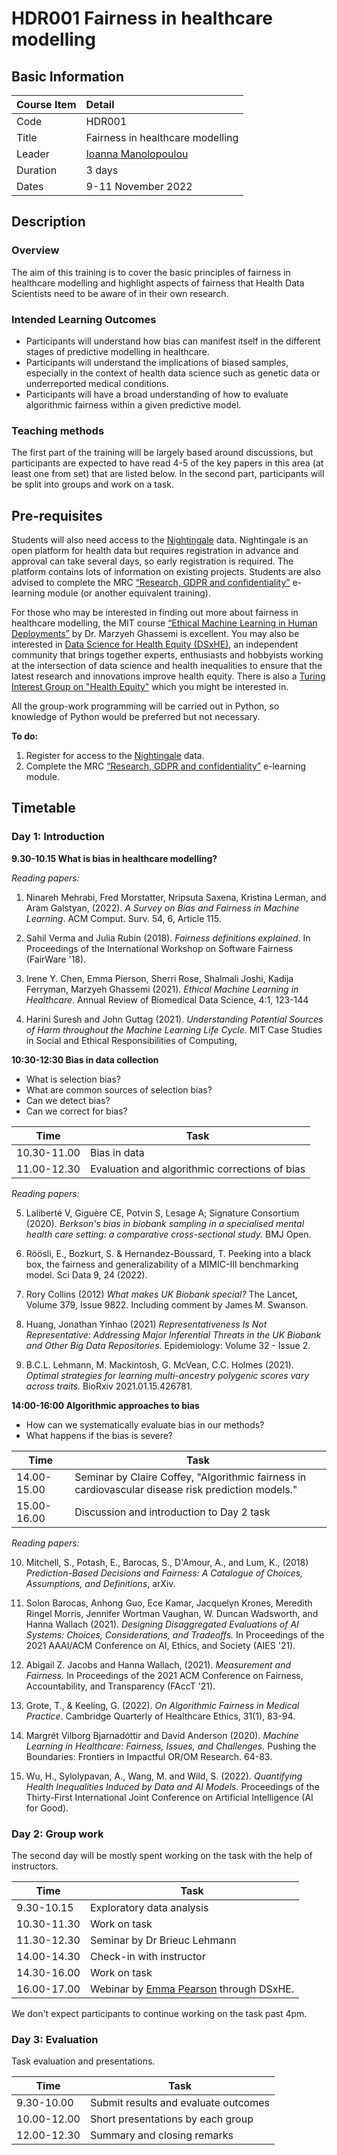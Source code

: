 # HDR001 Fairness in healthcare modelling

## Basic Information

| Course Item | Detail |
| :---- | :------ |
| Code | HDR001 |
| Title | Fairness in healthcare modelling |
| Leader | [Ioanna Manolopoulou](https://ioannamanolopoulou.github.io/) |
| Duration | 3 days |
| Dates | 9-11 November 2022|

## Description

### Overview 

The aim of this training is to cover the basic principles of fairness in healthcare modelling and highlight aspects of fairness that Health Data Scientists need to be aware of in their own research.

### Intended Learning Outcomes

- Participants will understand how bias can manifest itself in the different stages of predictive modelling in healthcare.
- Participants will understand the implications of biased samples, especially in the context of health data science such as genetic data or underreported medical conditions.
- Participants will have a broad understanding of how to evaluate algorithmic fairness within a given predictive model. 

### Teaching methods

The first part of the training will be largely based around discussions, but participants are expected to have read 4-5 of the key papers in this area (at least one from set) that are listed below. In the second part, participants will be split into groups and work on a task. 

## Pre-requisites

Students will also need access to the [Nightingale](https://app.nightingalescience.org/projects) data. Nightingale is an open platform for health data but requires registration in advance and approval can take several days, so early registration is required. The platform contains lots of information on existing projects. Students are also advised to complete the MRC [“Research, GDPR and confidentiality”](https://byglearning.com/mrcrsc-lms/course/index.php?categoryid=1) e-learning module (or another equivalent training). 

For those who may be interested in finding out more about fairness in healthcare modelling, the MIT course [“Ethical Machine Learning in Human Deployments”](https://canvas.mit.edu/courses/14219) by Dr. Marzyeh Ghassemi is excellent. You may also be interested in [Data Science for Health Equity (DSxHE)](https://www.datascienceforhealthequity.com/), an independent community that brings together experts, enthusiasts and hobbyists working at the intersection of data science and health inequalities to ensure that the latest research and innovations improve health equity. There is also a [Turing Interest Group on "Health Equity"](https://www.turing.ac.uk/research/interest-groups/health-equity) which you might be interested in. 

All the group-work programming will be carried out in Python, so knowledge of Python would be preferred but not necessary. 

**To do:**

1. Register for access to the [Nightingale](https://app.nightingalescience.org/projects) data.
2. Complete the MRC [“Research, GDPR and confidentiality”](https://byglearning.com/mrcrsc-lms/course/index.php?categoryid=1) e-learning module.

## Timetable

### Day 1: Introduction

**9.30-10.15 What is bias in healthcare modelling?**

*Reading papers:*

1. Ninareh Mehrabi, Fred Morstatter, Nripsuta Saxena, Kristina Lerman, and Aram Galstyan, (2022). *A Survey on Bias and Fairness in Machine Learning*. ACM Comput. Surv. 54, 6, Article 115.

2. Sahil Verma and Julia Rubin (2018). *Fairness definitions explained*. In Proceedings of the International Workshop on Software Fairness (FairWare '18). 

3. Irene Y. Chen, Emma Pierson, Sherri Rose, Shalmali Joshi, Kadija Ferryman, Marzyeh Ghassemi (2021). *Ethical Machine Learning in Healthcare*. Annual Review of Biomedical Data Science, 4:1, 123-144 

4. Harini Suresh and John Guttag (2021). *Understanding Potential Sources of Harm throughout the Machine Learning Life Cycle*. MIT Case Studies in Social and Ethical Responsibilities of Computing,

**10:30-12:30 Bias in data collection**

- What is selection bias? 
- What are common sources of selection bias? 
- Can we detect bias?
- Can we correct for bias? 

| Time | Task|
|------|------|
|10.30-11.00 | Bias in data|
|11.00-12.30 | Evaluation and algorithmic corrections of bias|

*Reading papers:*

5. Laliberté V, Giguère CE, Potvin S, Lesage A; Signature Consortium (2020). *Berkson's bias in biobank sampling in a specialised mental health care setting: a comparative cross-sectional study.* BMJ Open.

6. Röösli, E., Bozkurt, S. & Hernandez-Boussard, T. Peeking into a black box, the fairness and generalizability of a MIMIC-III benchmarking model. Sci Data 9, 24 (2022).

7. Rory Collins (2012) *What makes UK Biobank special?*  The Lancet, Volume 379, Issue 9822. Including comment by James M. Swanson.

8. Huang, Jonathan Yinhao (2021) *Representativeness Is Not Representative: Addressing Major Inferential Threats in the UK Biobank and Other Big Data Repositories.* Epidemiology: Volume 32 - Issue 2.

9. B.C.L. Lehmann, M. Mackintosh, G. McVean, C.C. Holmes (2021). *Optimal strategies for learning multi-ancestry polygenic scores vary across traits.* BioRxiv 2021.01.15.426781.

**14:00-16:00 Algorithmic approaches to bias**

- How can we systematically evaluate bias in our methods? 
- What happens if the bias is severe? 

| Time | Task|
|------|------|
|14.00-15.00 | Seminar by Claire Coffey, "Algorithmic fairness in cardiovascular disease risk prediction models."|
|15.00-16.00 | Discussion and introduction to Day 2 task|

*Reading papers:*

10. Mitchell, S., Potash, E., Barocas, S., D'Amour, A., and Lum, K., (2018) *Prediction-Based Decisions and Fairness: A Catalogue of Choices, Assumptions, and Definitions*, arXiv.

11. Solon Barocas, Anhong Guo, Ece Kamar, Jacquelyn Krones, Meredith Ringel Morris, Jennifer Wortman Vaughan, W. Duncan Wadsworth, and Hanna Wallach (2021). *Designing Disaggregated Evaluations of AI Systems: Choices, Considerations, and Tradeoffs.* In Proceedings of the 2021 AAAI/ACM Conference on AI, Ethics, and Society (AIES '21). 

12. Abigail Z. Jacobs and Hanna Wallach, (2021). *Measurement and Fairness.* In Proceedings of the 2021 ACM Conference on Fairness, Accountability, and Transparency (FAccT '21).

13. Grote, T., & Keeling, G. (2022). *On Algorithmic Fairness in Medical Practice*. Cambridge Quarterly of Healthcare Ethics, 31(1), 83-94. 

14.  Margrét Vilborg Bjarnadóttir and David Anderson (2020). *Machine Learning in Healthcare: Fairness, Issues, and Challenges.* Pushing the Boundaries: Frontiers in Impactful OR/OM Research. 64-83.

15. Wu, H., Sylolypavan, A., Wang, M. and Wild, S. (2022). *Quantifying Health Inequalities Induced by Data and AI Models.*  Proceedings of the Thirty-First International Joint Conference on               Artificial Intelligence (AI for Good). 

### Day 2: Group work

The second day will be mostly spent working on the task with the help of instructors. 

| Time | Task |
| ---- | ---- |
| 9.30-10.15 | Exploratory data analysis |
| 10.30-11.30 | Work on task |
| 11.30-12.30 | Seminar by Dr Brieuc Lehmann|
| 14.00-14.30 | Check-in with instructor |
| 14.30-16.00 | Work on task |
| 16.00-17.00 | Webinar by [Emma Pearson](https://www.cs.cornell.edu/~emmapierson/) through DSxHE. 

We don't expect participants to continue working on the task past 4pm. 

### Day 3: Evaluation

Task evaluation and presentations.

| Time | Task |
| ---- | ---- |
| 9.30-10.00 | Submit results and evaluate outcomes |
| 10.00-12.00 | Short presentations by each group |
| 12.00-12.30 | Summary and closing remarks |
